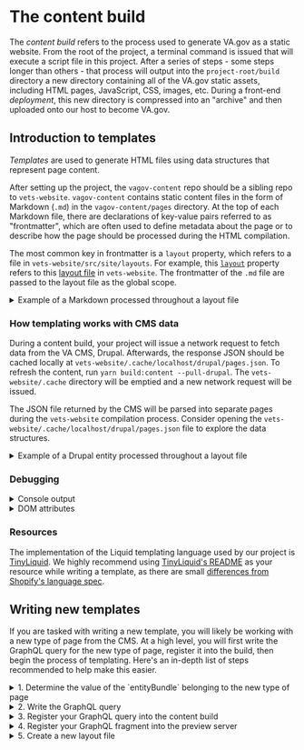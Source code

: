 # The content build
The _content build_ refers to the process used to generate VA.gov as a static website. From the root of the project, a terminal command is issued that will execute a script file in this project. After a series of steps - some steps longer than others - that process will output into the `project-root/build` directory a new directory containing all of the VA.gov static assets, including HTML pages, JavaScript, CSS, images, etc. During a front-end _deployment_, this new directory is compressed into an "archive" and then uploaded onto our host to become VA.gov.

## Introduction to templates
_Templates_ are used to generate HTML files using data structures that represent page content.

After setting up the project, the `vagov-content` repo should be a sibling repo to `vets-website`. `vagov-content` contains static content files in the form of Markdown (`.md`) in the `vagov-content/pages` directory. At the top of each Markdown file, there are declarations of key-value pairs referred to as "frontmatter", which are often used to define metadata about the page or to describe how the page should be processed during the HTML compilation.

The most common key in frontmatter is a `layout` property, which refers to a file in `vets-website/src/site/layouts`. For example, this [`layout`](https://github.com/department-of-veterans-affairs/vagov-content/blame/68a9ca3d87214bee2e14a95f54044cd5c7d19f5a/pages/coronavirus-chatbot.md#L3) property refers to this [layout file](https://github.com/department-of-veterans-affairs/vets-website/blob/6c61531163be7b52345b6096dc6a76fc38e7776e/src/site/layouts/page-breadcrumbs.html) in `vets-website`. The frontmatter of the `.md` file are passed to the layout file as the global scope.

<details>

<summary>Example of a Markdown processed throughout a layout file</summary>

For example, pretend this is a `.md` in `vagov-content.`

```markdown
---
layout: favorite-movies.html
movies:
  - Ace Ventura
  - Disney Cars
  - Toy Story
---

I love movies! Here are some of my recommendations.
```

The `layout` property would refer to a layout file `vets-website/src/site/layouts/favorite-movies.html`, which could look like -

```
<p>{{ contents }}</p>
<ul>
{% for movie in movies %}
  <li>{{ movie }}</li>
{% endfor %}
</ul>
```

This templating language is called [Liquid](https://shopify.github.io/liquid/). The body of the Markdown file (which resides below the frontmatter of the page and may contain HTML) will be available to the template in a `contents` property. This would result in the following HTML snippet.

```html
<p>I love movies! Here are some of my recommendations.</p>
<ul>
  <li>Ace Ventura</li>
  <li>Disney Cars</li>
  <li>Toy Story</li>
</ul>
```

</details>

### How templating works with CMS data
During a content build, your project will issue a network request to fetch data from the VA CMS, Drupal. Afterwards, the response JSON should be cached locally at `vets-website/.cache/localhost/drupal/pages.json`. To refresh the content, run `yarn build:content --pull-drupal`. The `vets-website/.cache` directory will be emptied and a new network request will be issued.

The JSON file returned by the CMS will be parsed into separate pages during the `vets-website` compilation process. Consider opening the `vets-website/.cache/localhost/drupal/pages.json` file to explore the data structures.

<details>

<summary>Example of a Drupal entity processed throughout a layout file</summary>

```json
{
  "entityBundle": "landing_page",
  "entityId": "79",
  "entityPublished": true,
  "title": "VA records",
  "entityUrl": {
    "breadcrumb": [
      {
        "url": {
          "path": "/",
          "routed": true
        },
        "text": "Home"
      },
      {
        "url": {
          "path": "",
          "routed": true
        },
        "text": "Records"
      }
    ],
    "path": "/records"
  },
  "fieldIntroText": "Access your VA records and documents online to more easily manage your benefits."
}
```

Whereas Markdown files contain a clear `layout` declaration in frontmatter, the `entityBundle` is used to form the relationship between a CMS data structure to a layout. The `entityBundle` can be considered a type of CMS "node" represented by this data structure. Layouts used solely by CMS data structures have a unique file extension - `.drupal.liquid`. In this example, the layout file would be `vets-website/src/site/layouts/landing_page.drupal.liquid`.

```
<h1>{{ title }}</h1>
<p>{{ fieldIntroText }}</p>
```

This layout would result in this HTML snippet -

```html
<title>VA records</title>
<p>Access your VA records and documents online to more easily manage your benefits.</p>
```

The `entityUrl.path` property is used to determine the page's path on the website. This example would be visible at `/records/`.

</details>

### Debugging

<details>

<summary>Console output</summary>

While running your website locally, open the console panel of your browser's developer tools. Visit `/health-care` and observe the following output.

![console output of Drupal data](../../.github/images/cms-data-console.png)

This data structure represents the data structure that was processed throughout the layout file during the website compilation.
</details>

<details>

<summary>DOM attributes</summary>
To further demystify the dynamic nature of the templating process, a pattern of the project is to use `data-` attributes to describe various templates. For example, observe the various `data-template` properties in the following DOM.

![data attributes describing the templating process](../../.github/images/cms-data-attributes.png)

There is also an HTML comment at the top of the file to help describe the current page.

![HTML comment describing the page](../../.github/images/cms-html-comment.png)

</details>

### Resources

The implementation of the Liquid templating language used by our project is [TinyLiquid](https://github.com/leizongmin/tinyliquid). We highly recommend using [TinyLiquid's README](https://github.com/leizongmin/tinyliquid/blob/cebcb26c3839e725cf0469dccc0073799902a020/README_en.md) as your resource while writing a template, as there are small [differences from Shopify's language spec](https://github.com/leizongmin/tinyliquid#the-difference-with-liquid-language).

## Writing new templates
If you are tasked with writing a new template, you will likely be working with a new type of page from the CMS. At a high level, you will first write the GraphQL query for the new type of page, register it into the build, then begin the process of templating. Here's an in-depth list of steps recommended to help make this easier.

<details><summary>1. Determine the value of the `entityBundle` belonging to the new type of page</summary>

This new type of page will have a unique value for its top-level `entityBundle`. As described in previous sections, this value will be used to form the relationship between the CMS data structure and the template. Thus, determining this value and using it to learn about your data structure is the first part of getting started.

The simplest way of getting your page's `entityBundle` is by leveraging the usual avenues on Slack to connect with the CMS team (primarily the `#cms-support` channel) or by simply asking your supporting CMS engineer what the value is. This value can be considered the "hand-off" to the front-end team so that templating can begin.

</details>

<details>

<summary>2. Write the GraphQL query</summary>

The CMS provides a tool called the [GraphQL Explorer](https://prod.cms.va.gov/graphql/explorer) to help write and debug GraphQL queries. You may be familiar with this tool from other GraphQL servers. You can leverage the value of the `entityBundle` determined in the former step to get started writing your query. If you are not familiar with GraphQL queries, the GraphQL website provides fantastic [documentation](https://graphql.org/learn/queries/) we recommend reading.

A GraphQL query for retrieving pages will consist of a `nodeQuery` with a `filter` applied to narrow down results to only nodes belonging to a certain `entityBundle`. Consider this GraphQL snippet used for getting all pages of type `landing_page`. In this example, `landing_page` is the value of the `entityBundle`.

```graphql
{
  nodeQuery(limit: 1, filter: {conditions: [{field: "type", value: ["landing_page"]}]}) {
    entities {
      ... on NodeLandingPage {
        entityId
      	entityBundle
        title
        fieldIntroText
      }
    }
  }
}
```

The response JSON for this GraphQL query will contain a single instance of the page-type `landing_page`. Here is the response JSON as of writing.

```json
{
  "data": {
    "nodeQuery": {
      "entities": [
        {
          "entityId": "79",
          "entityBundle": "landing_page",
          "title": "VA records",
          "fieldIntroText": "Access your VA records and documents online to more easily manage your benefits."
        }
      ]
    }
  }
}
```

Your complete query will be restructured so that your JS module exports a GraphQL fragment for use in the preview server as well as as a standalone `nodeQuery` for use in the content build. It should also contain an additional `filter` - a boolean field called `status` that is used to toggle only draft vs. published content. Here is a complete example of what your module may look like.

```js
const examplePageFragment = `
  fragment examplePageFragment on NodeLandingPage {
    entityId
    entityBundle
    title
    fieldIntroText
  }
`;

const GetExamplePages = `
  ${examplePageFragment}

  query GetExamplePages($onlyPublishedContent: Boolean!) {
    nodeQuery(limit: 100, filter: {
      conditions: [
        { field: "status", value: ["1"], enabled: $onlyPublishedContent },
        { field: "type", value: ["landing_page"] }
      ]
    }) {
      entities {
        ... examplePageFragment
      }
    }
  }
`;

module.exports = {
  fragment: examplePageFragment,
  GetExamplePages
};
```

</details>

<details><summary>3. Register your GraphQL query into the content build</summary>

As of writing, the module located at `src/site/stages/build/drupal/individual-queries.js` contains a list of node queries that each executed during a content build. Follow the pattern in that file to add your module's GraphQL query into that list. Once done, a `yarn build:content --pull-drupal` should include your GraphQL query. If you try this now, your project will likely run into a build error. This is to be expected, because the layout file is required and we haven't added that yet.

</details>

<details><summary>4. Register your GraphQL fragment into the preview server</summary>

As of writing, there is a module located at `src/site/stages/build/drupal/graphql/GetLatestPageById.graphql.js` that contains the GraphQL query issued by the preview server when a user navigates to the route `/preview?nodeId=${nodeId}`. It is a monolithic query that includes all of the fragments describing page-types. Follow the pattern in that file to add your module's GraphQL fragment into the `GetLatestPageById` GraphQL query.

</details>

<details>
<summary>5. Create a new layout file</summary>

</details>


